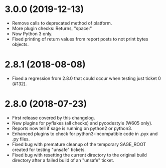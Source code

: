 3.0.0 (2019-12-13)
==================

* Remove calls to deprecated method of platform.
* More plugin checks: Returns, "space:"
* Now Python 3 only.
* Fixed printing of return values from report posts to not print
  bytes objects.


2.8.1 (2018-08-08)
==================

* Fixed a regression from 2.8.0 that could occur when testing just
  ticket 0 (#132).


2.8.0 (2018-07-23)
==================

* First release covered by this changelog.
* New plugins for pyflakes (all checks) and pycodestyle (W605 only).
* Reports now tell if sage is running on python2 or python3.
* Enhanced plugins to check for python3-incompatible code in .pyx
  and .py files.
* Fixed bug with premature cleanup of the temporary SAGE_ROOT created for
  testing "unsafe" tickets.
* Fixed bug with resetting the current directory to the original build
  directory after a failed build of an "unsafe" ticket.
